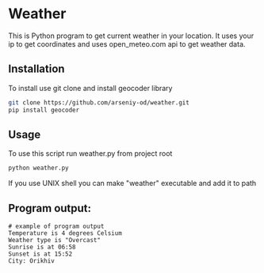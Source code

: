 # Weather
This is Python program to get current weather in your location. It uses your ip to get coordinates and uses 
open_meteo.com api to get weather data.
## Installation
To install use git clone and install geocoder library
```bash
git clone https://github.com/arseniy-od/weather.git 
pip install geocoder
```

## Usage
To use this script run weather.py from project root
```bash
python weather.py
```
If you use UNIX shell you can make "weather" executable and add it to path
## Program output:
```
# example of program output
Temperature is 4 degrees Celsium
Weather type is "Overcast"
Sunrise is at 06:58
Sunset is at 15:52
City: Orikhiv
```